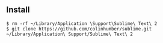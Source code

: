 ## Install

    $ rm -rf ~/Library/Application \Support\Sublime\ Text\ 2
    $ git clone https://github.com/colinhumber/sublime.git ~/Library/Application\ Support/Sublime\ Text\ 2
